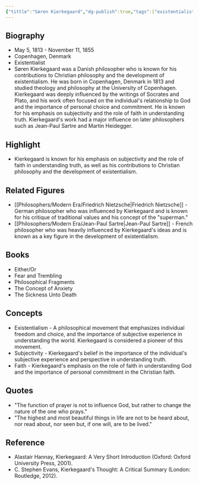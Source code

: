 ```yaml
---
{"tittle":"Søren Kierkegaard","dg-publish":true,"tags":["existentialists","19th century","revolution-era","Danish","philosophers-of-religion","figures","Christian philosophy"],"born-date":1813,"keywords":"Søren Kierkegaard, philosopher, existentialism, Christianity, individualism, truth","aliases":"Danish philosopher known for his contributions to Christian philosophy and the development of existentialism","permalink":"/philosophers/revolution-era/soren-kierkegaard/","dgPassFrontmatter":true}
---
```



## Biography

-   May 5, 1813 - November 11, 1855
-   Copenhagen, Denmark
-   Existentialist
-   Søren Kierkegaard was a Danish philosopher who is known for his contributions to Christian philosophy and the development of existentialism. He was born in Copenhagen, Denmark in 1813 and studied theology and philosophy at the University of Copenhagen. Kierkegaard was deeply influenced by the writings of Socrates and Plato, and his work often focused on the individual's relationship to God and the importance of personal choice and commitment. He is known for his emphasis on subjectivity and the role of faith in understanding truth. Kierkegaard's work had a major influence on later philosophers such as Jean-Paul Sartre and Martin Heidegger.

## Highlight

-   Kierkegaard is known for his emphasis on subjectivity and the role of faith in understanding truth, as well as his contributions to Christian philosophy and the development of existentialism.

## Related Figures

-   [[Philosophers/Modern Era/Friedrich Nietzsche\|Friedrich Nietzsche]] - German philosopher who was influenced by Kierkegaard and is known for his critique of traditional values and his concept of the "superman."
-   [[Philosophers/Modern Era/Jean-Paul Sartre\|Jean-Paul Sartre]] - French philosopher who was heavily influenced by Kierkegaard's ideas and is known as a key figure in the development of existentialism.

## Books

-   Either/Or
-   Fear and Trembling
-   Philosophical Fragments
-   The Concept of Anxiety
-   The Sickness Unto Death

## Concepts

-   Existentialism - A philosophical movement that emphasizes individual freedom and choice, and the importance of subjective experience in understanding the world. Kierkegaard is considered a pioneer of this movement.
-   Subjectivity - Kierkegaard's belief in the importance of the individual's subjective experience and perspective in understanding truth.
-   Faith - Kierkegaard's emphasis on the role of faith in understanding God and the importance of personal commitment in the Christian faith.

## Quotes

-   "The function of prayer is not to influence God, but rather to change the nature of the one who prays."
-   "The highest and most beautiful things in life are not to be heard about, nor read about, nor seen but, if one will, are to be lived."

## Reference

-   Alastair Hannay, Kierkegaard: A Very Short Introduction (Oxford: Oxford University Press, 2001).
-   C. Stephen Evans, Kierkegaard's Thought: A Critical Summary (London: Routledge, 2012).